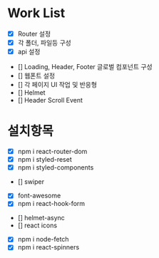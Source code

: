 # Work List

- [x] Router 설정
- [x] 각 폴더, 파일등 구성
- [x] api 설정
- [] Loading, Header, Footer 글로벌 컴포넌트 구성
- [] 웹폰트 설정
- [] 각 페이지 UI 작업 및 반응형
- [] Helmet
- [] Header Scroll Event

# 설치항목

- [x] npm i react-router-dom
- [x] npm i styled-reset
- [x] npm i styled-components
- [] swiper
- [x] font-awesome
- [x] npm i react-hook-form
- [] helmet-async
- [] react icons
- [x] npm i node-fetch
- [x] npm i react-spinners
